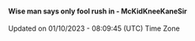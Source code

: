 #### Wise man says only fool rush in - McKidKneeKaneSir
Updated on 01/10/2023 - 08:09:45 (UTC) Time Zone
